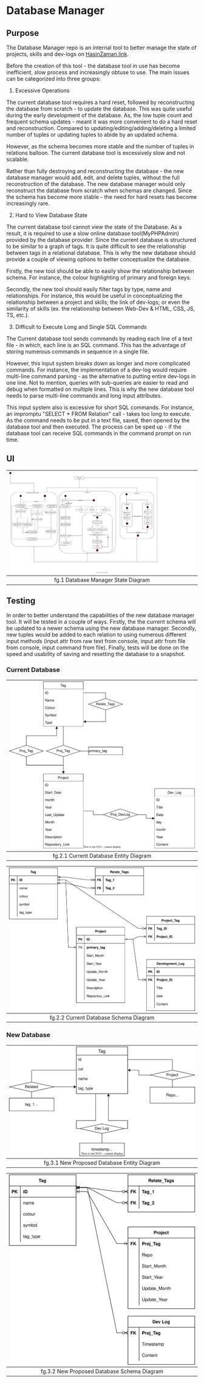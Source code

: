 # Database Manager

## Purpose

The Database Manager repo is an internal tool to better manage the state of projects, skills and dev-logs on [HasinZaman.link](http://hasinzaman.link).

Before the creation of this tool - the database tool in use has become inefficient, slow process and increasingly obtuse to use. The main issues can be categorized into three groups:

 1. Excessive Operations

The current database tool requires a hard reset, followed by reconstructing the database from scratch - to update the database. This was quite useful during the early development of the database. As, the low tuple count and frequent schema updates - meant it was more convenient to do a hard reset and reconstruction. Compared to updating/editing/adding/deleting a limited number of tuples or updating tuples to abide by an updated schema.

However, as the schema becomes more stable and the number of tuples in relations balloon. The current database tool is excessively slow and not scalable.

Rather than fully destroying and reconstructing the database - the new database manager would add, edit, and delete tuples, without the full reconstruction of the database. The new database manager would only reconstruct the database from scratch when schemas are changed. Since the schema has become more stable - the need for hard resets has become increasingly rare.

 2. Hard to View Database State

The current database tool cannot view the state of the Database. As a result, it is required to use a slow online database tool(MyPHPAdmin) provided by the database provider. Since the current database is structured to be similar to a graph of tags. It is quite difficult to see the relationship between tags in a relational database. This is why the new database should provide a couple of viewing options to better conceptualize the database.

Firstly, the new tool should be able to easily show the relationship between schema. For instance, the colour highlighting of primary and foreign keys.

Secondly, the new tool should easily filter tags by type, name and relationships. For instance, this would be useful in conceptualizing the relationship between a project and skills; the link of dev-logs; or even the similarity of skills (ex. the relationship between Web-Dev & HTML, CSS, JS, TS, etc.).

 3. Difficult to Execute Long and Single SQL Commands

The Current database tool sends commands by reading each line of a text file - in which, each line is an SQL command. This has the advantage of storing numerous commands in sequence in a single file.

However, this input system breaks down as longer and more complicated commands. For instance, the implementation of a dev-log would require multi-line command parsing - as the alternative to putting entire dev-logs in one line. Not to mention, queries with sub-queries are easier to read and debug when formatted on multiple lines. This is why the new database tool needs to parse multi-line commands and long input attributes.

This input system also is excessive for short SQL commands. For instance, an impromptu "SELECT * FROM Relation" call - takes too long to execute. As the command needs to be put in a text file, saved, then opened by the database tool and then executed. The process can be sped up - if the database tool can receive SQL commands in the command prompt on run time.

## UI
| ![Database UI State Diagram](desgin_documentation//DBM_State_Diagram.svg "Database UI State Diagram") |
|:--:|
| fg.1 Database Manager State Diagram |

## Testing

In order to better understand the capabilities of the new database manager tool. It will be tested in a couple of ways. Firstly, the the current schema will be updated to a newer schema using the new database manager. Secondly, new tuples would be added to each relation to using numerous different input methods (input attr from raw text from console, input attr from file from console, input command from file). Finally, tests will be done on the speed and usability of saving and resetting the database to a snapshot.

### Current Database
| ![Current Database Entity Diagram](desgin_documentation/old/ER_Diagram.svg) |
|:--:|
| fg.2.1 Current Database Entity Diagram |

| ![Current Database Schema Diagram](desgin_documentation/old/Schema_Diagram.svg) |
|:--:|
| fg.2.2 Current Database Schema Diagram |

### New Database
| ![New Proposed Database Entity Diagram](desgin_documentation//DB_Entity_Diagram.svg) |
|:--:|
| fg.3.1 New Proposed Database Entity Diagram |

| ![New Proposed Database Entity Diagram](desgin_documentation//DB_Schema_Diagram.svg) |
|:--:|
| fg.3.2 New Proposed Database Schema Diagram |